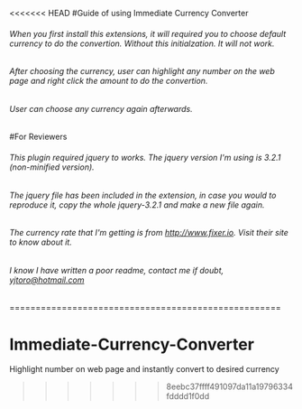 <<<<<<< HEAD
#Guide of using Immediate Currency Converter

###### When you first install this extensions, it will required you to choose default currency to do the convertion. Without this initialzation. It will not work.

###### After choosing the currency, user can highlight any number on the web page and right click the amount to do the convertion.

###### User can choose any currency again afterwards.

#For Reviewers

###### This plugin required jquery to works. The jquery version I'm using is 3.2.1 (non-minified version). 

###### The jquery file has been included in the extension, in case you would to reproduce it, copy the whole jquery-3.2.1 and make a new file again.

###### The currency rate that I'm getting is from http://www.fixer.io. Visit their site to know about it.

###### *I know I have written a poor readme, contact me if doubt, yjtoro@hotmail.com*
====================================================
# Immediate-Currency-Converter
Highlight number on web page and instantly convert to desired currency
>>>>>>> 8eebc37ffff491097da11a19796334fdddd1f0dd
